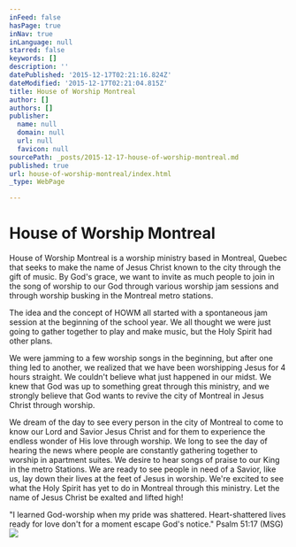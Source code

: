```yaml
---
inFeed: false
hasPage: true
inNav: true
inLanguage: null
starred: false
keywords: []
description: ''
datePublished: '2015-12-17T02:21:16.824Z'
dateModified: '2015-12-17T02:21:04.815Z'
title: House of Worship Montreal
author: []
authors: []
publisher:
  name: null
  domain: null
  url: null
  favicon: null
sourcePath: _posts/2015-12-17-house-of-worship-montreal.md
published: true
url: house-of-worship-montreal/index.html
_type: WebPage

---
```

# House of Worship Montreal

House of Worship Montreal is a worship ministry based in Montreal, Quebec that seeks to make the name of Jesus Christ known to the city through the gift of music. By God's grace, we want to invite as much people to join in the song of worship to our God through various worship jam sessions and through worship busking in the Montreal metro stations.

The idea and the concept of HOWM all started with a spontaneous jam session at the beginning of the school year. We all thought we were just going to gather together to play and make music, but the Holy Spirit had other plans.

We were jamming to a few worship songs in the beginning, but after one thing led to another, we realized that we have been worshipping Jesus for 4 hours straight. We couldn't believe what just happened in our midst. We knew that God was up to something great through this ministry, and we strongly believe that God wants to revive the city of Montreal in Jesus Christ through worship.

We dream of the day to see every person in the city of Montreal to come to know our Lord and Savior Jesus Christ and for them to experience the endless wonder of His love through worship. We long to see the day of hearing the news where people are constantly gathering together to worship in apartment suites. We desire to hear songs of praise to our King in the metro Stations. We are ready to see people in need of a Savior, like us, lay down their lives at the feet of Jesus in worship. We're excited to see what the Holy Spirit has yet to do in Montreal through this ministry. Let the name of Jesus Christ be exalted and lifted high!

"I learned God-worship when my pride was shattered. Heart-shattered lives ready for love don't for a moment escape God's notice." Psalm 51:17 (MSG)
![](https://the-grid-user-content.s3-us-west-2.amazonaws.com/64f3ed1f-013d-44ac-8b9b-300b44b2badb.png)